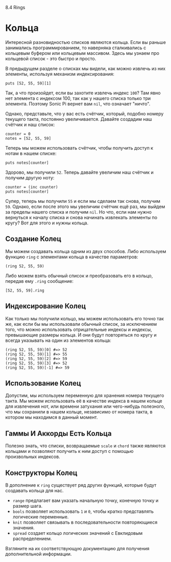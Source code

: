 8.4 Rings

# Кольца

Интересной разновидностью списков являются кольца. Если вы раньше занимались
программированием, то наверняка сталкивались с кольцевым буфером или кольцевым
массивом. Здесь мы узнаем про кольцевой список - это быстро и просто.

В предыдущем разделе о списках мы видели, как можно извлечь из них элементы,
используя механизм индексирования:

```
puts [52, 55, 59][1]
```

Так, а что произойдет, если вы захотите извлечь индекс `100`? Там явно нет
элемента с индексом 100, так как у нашего списка только три элемента. Поэтому
Sonic Pi вернет вам `nil`, что означает "ничто".

Однако, представьте, что у вас есть счётчик, который, подобно номеру текущего
такта, постоянно увеличивается. Давайте создадим наш счётчик и наш список:

```
counter = 0
notes = [52, 55, 59]
```

Теперь мы можем использовать счётчик, чтобы получить доступ к нотам в
нашем списке:

```
puts notes[counter]
```

Здорово, мы получили `52`. Теперь давайте увеличим наш счётчик и получим
другую ноту:

```
counter = (inc counter)
puts notes[counter]
```

Супер, теперь мы получили `55` и если мы сделаем так снова, получим `59`.
Однако, если после этого мы увеличим счётчик ещё раз, мы выйдем за пределы
нашего списка и получим `nil`. Но что, если нам нужно вернуться к началу
списка и снова начинать извлекать элементы по кругу? Вот для этого и нужны
кольца.

## Создание Колец

Мы можем создавать кольца одним из двух способов. Либо используем функцию
`ring` с элементами кольца в качестве параметров:

```
(ring 52, 55, 59)
```

Либо можем взять обычный список и преобразовать его в кольцо, передав ему
`.ring` сообщение:

```
[52, 55, 59].ring
```

## Индексирование Колец

Как только мы получили кольцо, мы можем использовать его точно так же, как если
бы мы использовали обычный список, за исключением того, что можно использовать
отрицательные индексы и индексы, превышающие размеры кольца. И они будут
повторяться по кругу и всегда указывать на один из элементов кольца:

```
(ring 52, 55, 59)[0] #=> 52
(ring 52, 55, 59)[1] #=> 55
(ring 52, 55, 59)[2] #=> 59
(ring 52, 55, 59)[3] #=> 52
(ring 52, 55, 59)[-1] #=> 59
```

## Использование Колец

Допустим, мы используем переменную для хранения номера текущего такта. Мы можем
использовать её в качестве индекса в нашем кольце для извлечения нот, или
времени затухания или чего-нибудь полезного, что мы сохранили в нашем кольце,
независимо от номера такта, в котором мы находимся в данный момент.

## Гаммы И Аккорды Есть Кольца

Полезно знать, что списки, возвращаемые `scale` и `chord` также являются
кольцами и позволяют получить к ним доступ с помощью произвольных индексов.

## Конструкторы Колец

В дополнение к `ring` существует ряд других функций, которые будут создавать
кольца для нас.

- `range` предлагает вам указать начальную точку, конечную точку и размер
  шага.
- `bools` позволяет использовать `1` и `0`, чтобы кратко представлять 
  логические переменные.
- `knit` позволяет связывать в последовательности повторяющиеся значения.
- `spread` создает кольцо логических значений с Евклидовым распределением.

Взгляните на их соответствующую документацию для получения дополнительной
информации.

